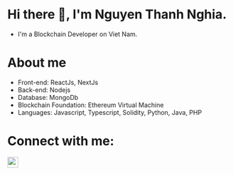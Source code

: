 # Hi there 👋, I'm Nguyen Thanh Nghia.
  - I'm a Blockchain Developer on Viet Nam.
<!-- 
# I am Currently working on blockchain technology. -->
# About me
 - Front-end: ReactJs, NextJs
 - Back-end: Nodejs
 - Database: MongoDb
 - Blockchain Foundation: Ethereum Virtual Machine
 - Languages: Javascript, Typescript, Solidity, Python, Java, PHP
# Connect with me:

[<img align="left" alt="" width="24px" src="https://cdn.jsdelivr.net/npm/simple-icons@3.13.0/icons/instagram.svg" />][Instagram]

[Instagram]: https://www.instagram.com/thanh_nghiax_22

